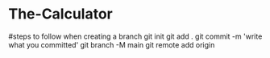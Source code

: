 # The-Calculator
#steps to follow when creating a branch
git init
git add .
git commit -m 'write what you committed'
git branch -M main
git remote add origin <write the name of your repo> 
